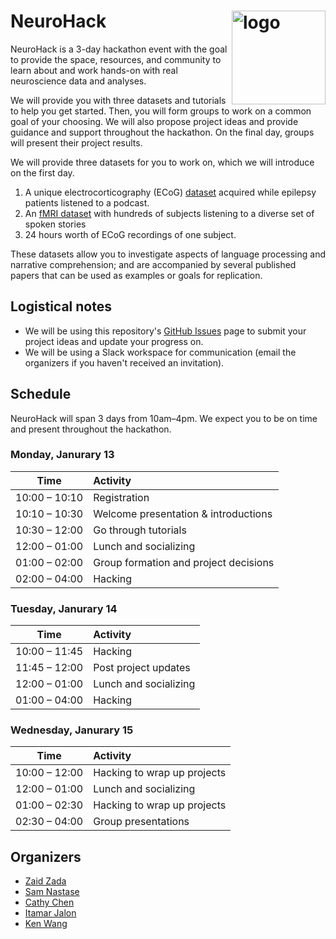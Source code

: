 # NeuroHack <img src="https://github.com/user-attachments/assets/363e0b41-322e-4d9c-aba9-d09e6fbb4ed1" width="150" alt="logo" align="right" />

NeuroHack is a 3-day hackathon event with the goal to provide the space, resources, and community to learn about and work hands-on with real neuroscience data and analyses.

We will provide you with three datasets and tutorials to help you get started. Then, you will form groups to work on a common goal of your choosing. We will also propose project ideas and provide guidance and support throughout the hackathon. On the final day, groups will present their project results.

We will provide three datasets for you to work on, which we will introduce on the first day.

1. A unique electrocorticography (ECoG) [dataset]() acquired while epilepsy patients listened to a podcast.
2. An [fMRI dataset](https://github.com/snastase/narratives) with hundreds of subjects listening to a diverse set of spoken stories
3. 24 hours worth of ECoG recordings of one subject.

These datasets allow you to investigate aspects of language processing and narrative comprehension; and are accompanied by several published papers that can be used as examples or goals for replication.

## Logistical notes
* We will be using this repository's [GitHub Issues](https://github.com/hassonlab/neurohack/issues) page to submit your project ideas and update your progress on.
* We will be using a Slack workspace for communication (email the organizers if you haven't received an invitation).

## Schedule

NeuroHack will span 3 days from 10am–4pm. We expect you to be on time and present throughout the hackathon.

### Monday, Janurary 13

| Time          |      Activity     |
|---------------|:------------------|
| 10:00 – 10:10 | Registration |
| 10:10 – 10:30 | Welcome presentation & introductions |
| 10:30 – 12:00 | Go through tutorials |
| 12:00 – 01:00 | Lunch and socializing |
| 01:00 – 02:00 | Group formation and project decisions |
| 02:00 – 04:00 | Hacking |

### Tuesday, Janurary 14

| Time          |      Activity      |
|---------------|:------------------|
| 10:00 – 11:45 | Hacking |
| 11:45 – 12:00 | Post project updates |
| 12:00 – 01:00 | Lunch and socializing |
| 01:00 – 04:00 | Hacking |

### Wednesday, Janurary 15

| Time          |      Activity      |
|---------------|:------------------|
| 10:00 – 12:00 | Hacking to wrap up projects |
| 12:00 – 01:00 | Lunch and socializing |
| 01:00 – 02:30 | Hacking to wrap up projects |
| 02:30 – 04:00 | Group presentations |

## Organizers

* [Zaid Zada](https://zaidzada.com)
* [Sam Nastase](https://snastase.github.io)
* [Cathy Chen](https://cchen23.github.io)
* [Itamar Jalon](https://hassonlab.princeton.edu/people/itamar-jalon)
* [Ken Wang](https://hassonlab.princeton.edu/people/ken-wang)

